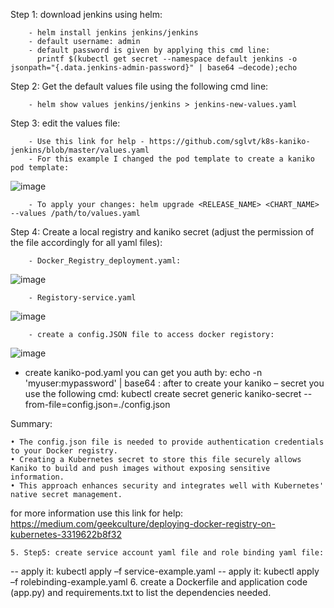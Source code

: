   Step 1: download jenkins using helm:
          
        - helm install jenkins jenkins/jenkins
        - default username: admin 
        - default password is given by applying this cmd line: 
          printf $(kubectl get secret --namespace default jenkins -o jsonpath="{.data.jenkins-admin-password}" | base64 –decode);echo

  Step 2: Get the default values file using the following cmd line:
  
        - helm show values jenkins/jenkins > jenkins-new-values.yaml
    
  Step 3: edit the values file:
  
        - Use this link for help - https://github.com/sglvt/k8s-kaniko-jenkins/blob/master/values.yaml
        - For this example I changed the pod template to create a kaniko pod template:
  ![image](https://github.com/user-attachments/assets/f8b7f92f-6814-4e75-acc3-90a313d36c9e)

        - To apply your changes: helm upgrade <RELEASE_NAME> <CHART_NAME> --values /path/to/values.yaml





  Step 4: Create a local registry and kaniko secret (adjust the permission of the file accordingly for all yaml files):

        - Docker_Registry_deployment.yaml:
   ![image](https://github.com/user-attachments/assets/21131207-5d95-4582-b459-b67baef4f5f3)


        - Registory-service.yaml
   ![image](https://github.com/user-attachments/assets/f78c7876-3047-4987-99b0-97fbdc97e876)


        - create a config.JSON file to access docker registory:
   ![image](https://github.com/user-attachments/assets/806e878b-bff5-43b4-a5b4-c5205ab028af)



      
- create kaniko-pod.yaml
you can get you auth by: echo -n 'myuser:mypassword' | base64  : after to create your kaniko – secret you use the following cmd:  kubectl create secret generic kaniko-secret --from-file=config.json=./config.json

Summary:

    • The config.json file is needed to provide authentication credentials to your Docker registry.
    • Creating a Kubernetes secret to store this file securely allows Kaniko to build and push images without exposing sensitive information.
    • This approach enhances security and integrates well with Kubernetes' native secret management.
for more information use this link for help: https://medium.com/geekculture/deploying-docker-registry-on-kubernetes-3319622b8f32









    5. Step5: create service account yaml file and role binding yaml file:

-- apply it: kubectl apply –f service-example.yaml
-- apply it: kubectl apply –f rolebinding-example.yaml
    6. create a Dockerfile and application code (app.py) and requirements.txt to list the dependencies needed.



